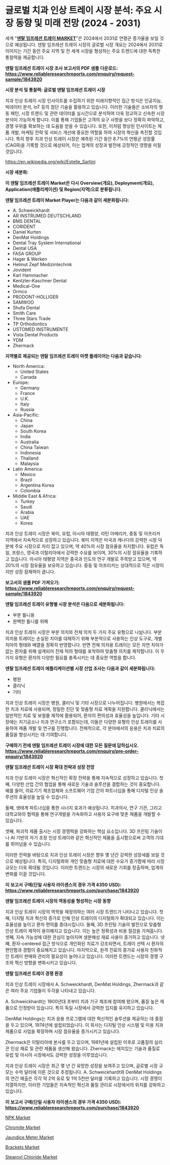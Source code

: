 <p><h1>글로벌 치과 인상 트레이 시장 분석: 주요 시장 동향 및 미래 전망 (2024 - 2031)</h1></p><p>세계 "<strong><a href="https://www.reliableresearchreports.com/dental-impression-trays-r1843920?utm_campaign=105&utm_medium=8&utm_source=Github&utm_content=ia&utm_term=08112024&utm_id=dental-impression-trays">덴탈 임프레션 트레이 MARKET</a></strong>"은 2024에서 2031로 연평균 증가율을 보일 것으로 예상됩니다. 덴탈 임프레션 트레이 시장의 글로벌 시장 개요는 2024에서 2031로 이어지는 기간 동안 주요 지역 및 전 세계 시장을 형성하는 주요 트렌드에 대한 독특한 통찰력을 제공합니다.</p>
<p><strong>덴탈 임프레션 트레이 시장 조사 보고서의 PDF 샘플 다운로드: <a href="https://www.reliableresearchreports.com/enquiry/request-sample/1843920?utm_campaign=105&utm_medium=8&utm_source=Github&utm_content=ia&utm_term=08112024&utm_id=dental-impression-trays">https://www.reliableresearchreports.com/enquiry/request-sample/1843920</a></strong></p>
<p><strong>시장 분석 및 통찰력: 글로벌 덴탈 임프레션 트레이 시장</strong></p>
<p><p>치과 인상 트레이 시장 인사이트를 수집하기 위한 미래지향적인 접근 방식은 인공지능, 빅데이터 분석, IoT 등의 첨단 기술을 활용하고 있습니다. 이러한 기술들은 소비자의 행동 패턴, 시장 트렌드 및 관련 데이터를 실시간으로 분석하여 더욱 정교하고 신속한 시장 분석이 가능하게 합니다. 이를 통해 기업들은 고객의 요구 사항을 보다 정확히 파악하고, 경쟁 우위를 확보하는 데 도움을 받을 수 있습니다. 또한, 이처럼 향상된 인사이트는 제품 개발, 마케팅 전략 및 서비스 개선에 중요한 역할을 하여 시장의 혁신을 촉진할 것입니다. 특히 향후 치과 인상 트레이 시장은 예측된 기간 동안 8.7%의 연평균 성장률(CAGR)을 기록할 것으로 예상되어, 이는 업계의 성장과 발전에 긍정적인 영향을 미칠 것입니다.</p></p>
<p><a href="%7CAUTHORITHY_DOMAIN_URL%7C?utm_campaign=105&utm_medium=8&utm_source=Github&utm_content=ia&utm_term=08112024&utm_id=dental-impression-trays">https://en.wikipedia.org/wiki/Estelle_Sartini</a></p>
<p><strong>시장 세분화:</strong></p>
<p><strong>이 덴탈 임프레션 트레이 Market은 다시 Overview(개요), Deployment(개요), Application(애플리케이션) 및 Region(지역)으로 분류됩니다.</strong></p>
<p><strong>덴탈 임프레션 트레이 Market Player는 다음과 같이 세분화됩니다:</strong></p>
<p><ul><li>A. Schweickhardt</li><li>AR INSTRUMED DEUTSCHLAND</li><li>BMS DENTAL</li><li>CORIDENT</li><li>Daniel Kurten</li><li>DenMat Holdings</li><li>Dental Tray System International</li><li>Dental USA</li><li>FASA GROUP</li><li>Hager & Werken</li><li>Helmut Zepf Medizintechnik</li><li>Jovident</li><li>Karl Hammacher</li><li>Kentzler-Kaschner Dental</li><li>Medical-One</li><li>Ormco</li><li>PRODONT-HOLLIGER</li><li>SAMWOO</li><li>Shufa Dental</li><li>Smith Care</li><li>Three Stars Trade</li><li>TP Orthodontics</li><li>USTOMED INSTRUMENTE</li><li>Vista Dental Products</li><li>YDM</li><li>Zhermack</li></ul></p>
<p><strong>지역별로 제공되는 덴탈 임프레션 트레이 마켓 플레이어는 다음과 같습니다:</strong></p>
<p><ul>
    <li>
        North America:
        <ul>
            <li>United States</li>
            <li>Canada</li>
        </ul>
    </li>
    <li>
        Europe:
        <ul>
            <li>Germany</li>
            <li>France</li>
            <li>U.K.</li>
            <li>Italy</li>
            <li>Russia</li>
        </ul>
    </li>
    <li>
        Asia-Pacific:
        <ul>
            <li>China</li>
            <li>Japan</li>
            <li>South Korea</li>
            <li>India</li>
            <li>Australia</li>
            <li>China Taiwan</li>
            <li>Indonesia</li>
            <li>Thailand</li>
            <li>Malaysia</li>
        </ul>
    </li>
    <li>
        Latin America:
        <ul>
            <li>Mexico</li>
            <li>Brazil</li>
            <li>Argentina Korea</li>
            <li>Colombia</li>
        </ul>
    </li>
    <li>
        Middle East & Africa:
        <ul>
            <li>Turkey</li>
            <li>Saudi</li>
            <li>Arabia</li>
            <li>UAE</li>
            <li>Korea</li>
        </ul>
    </li>
    </ul></p>
<p><p>치과 인상 트레이 시장은 북미, 유럽, 아시아 태평양, 라틴 아메리카, 중동 및 아프리카 지역에서 지속적으로 성장하고 있습니다. 북미 지역은 미국과 캐나다의 강력한 시장 덕분에 주요 시장으로 자리 잡고 있으며, 약 40%의 시장 점유율을 차지합니다. 유럽은 독일, 프랑스, 영국과 이탈리아에서 강력한 수요를 보이며, 30%의 시장 점유율을 기록하고 있습니다. 아시아 태평양 지역은 중국과 인도의 연구 개발로 주목받고 있으며, 약 20%의 시장 점유율을 보유하고 있습니다. 중동 및 아프리카는 상대적으로 작은 시장이지만 성장 잠재력이 큽니다.</p></p>
<p><strong>보고서의 샘플 PDF 가져오기: <a href="https://www.reliableresearchreports.com/enquiry/request-sample/1843920?utm_campaign=105&utm_medium=8&utm_source=Github&utm_content=ia&utm_term=08112024&utm_id=dental-impression-trays">https://www.reliableresearchreports.com/enquiry/request-sample/1843920</a></strong></p>
<p><strong>덴탈 임프레션 트레이 유형별 시장 분석은 다음으로 세분화됩니다:</strong></p>
<p><ul><li>부분 틀니용</li><li>완벽한 틀니를 위해</li></ul></p>
<p><p>치과 인상 트레이 시장은 부분 의치와 전체 의치 두 가지 주요 유형으로 나뉩니다. 부분 의치용 트레이는 손실된 치아를 대체하기 위해 부분적으로 사용하는 인상 도구로, 개별 치아의 형태와 배열을 정확히 반영합니다. 반면 전체 의치용 트레이는 모든 자연 치아가 없는 환자를 위해 설계되어 전체 턱의 형태를 포착하여 맞춤형 의치를 제작합니다. 이 두 가지 유형은 환자의 다양한 필요를 충족시키는 데 중요한 역할을 합니다.</p></p>
<p><strong>덴탈 임프레션 트레이 애플리케이션별 시장 산업 조사는 다음과 같이 세분화됩니다:</strong></p>
<p><ul><li>병원</li><li>클리닉</li><li>기타</li></ul></p>
<p><p>치과 인상 트레이 시장은 병원, 클리닉 및 기타 시장으로 나누어집니다. 병원에서는 복잡한 치과 치료에 사용되며, 정밀한 진단 및 맞춤형 치료 계획을 지원합니다. 클리닉에서는 일반적인 치료 및 보철물 제작에 활용되어, 환자의 편의성과 효율성을 높입니다. 기타 시장에는 치기공소나 치과 연구소가 포함되는데, 이들은 다양한 유형의 인상 트레이를 사용하여 제품 개발 및 연구를 진행합니다. 전체적으로, 각 분야에서의 응용은 치과 치료의 품질을 향상시키는 데 기여합니다.</p></p>
<p><strong>구매하기 전에 덴탈 임프레션 트레이 시장에 대한 모든 질문에 답하십시오. <a href="https://www.reliableresearchreports.com/enquiry/pre-order-enquiry/1843920?utm_campaign=105&utm_medium=8&utm_source=Github&utm_content=ia&utm_term=08112024&utm_id=dental-impression-trays">https://www.reliableresearchreports.com/enquiry/pre-order-enquiry/1843920</a></strong></p>
<p><strong>덴탈 임프레션 트레이 시장 확대 전략과 성장 전망</strong></p>
<p><p>치과 인상 트레이 시장은 혁신적인 확장 전략을 통해 지속적으로 성장하고 있습니다. 첫째, 다양한 산업 간의 협업을 통해 새로운 기술과 솔루션을 결합하는 것이 중요합니다. 예를 들어, 의료기기 제조업체와 소프트웨어 기업 간의 파트너십을 통해 디지털 인상 솔루션의 효율성을 높일 수 있습니다.</p><p>둘째, 생태계 파트너십을 통한 시너지 효과가 예상됩니다. 치과의사, 연구 기관, 그리고 대학교와의 협력을 통해 연구개발을 가속화하고 사용자 요구에 맞춘 제품을 개발할 수 있습니다.</p><p>셋째, 파괴적 제품 출시는 시장 경쟁력을 강화하는 핵심 요소입니다. 3D 프린팅 기술이나 AI 기반의 자기 조정 인상 트레이와 같은 혁신적인 제품을 출시함으로써 고객의 기대를 뛰어넘을 수 있습니다.</p><p>이러한 전략을 바탕으로 치과 인상 트레이 시장은 향후 몇 년간 강력한 성장세를 보일 것으로 예상됩니다. 특히, 디지털화와 개인 맞춤형 치료에 대한 수요가 증가함에 따라 시장 규모는 더욱 확대될 것입니다. 이러한 트렌드는 시장의 새로운 기회를 창출하며, 업계의 변화를 이끌 것입니다.</p></p>
<p><strong>이 보고서 구매(단일 사용자 라이센스의 경우 가격 4350 USD): <a href="https://www.reliableresearchreports.com/purchase/1843920?utm_campaign=105&utm_medium=8&utm_source=Github&utm_content=ia&utm_term=08112024&utm_id=dental-impression-trays">https://www.reliableresearchreports.com/purchase/1843920</a></strong></p>
<p><strong>덴탈 임프레션 트레이 시장의 역동성을 형성하는 시장 동향</strong></p>
<p><p>치과 인상 트레이 시장의 역학을 재정의하는 여러 시장 트렌드가 나타나고 있습니다. 첫째, 디지털 치과 혁신의 증가로 인해 인상 트레이의 디지털화가 확대되고 있습니다. 이는 효율성을 높이고 환자 편의를 증대시킵니다. 둘째, 3D 프린팅 기술의 발전으로 맞춤형 인상 트레이 제작이 용이해지고 있습니다. 이는 높은 정확성과 비용 절감을 가져옵니다. 셋째, 지속 가능성에 대한 관심이 높아지며 생분해성 재료 사용이 증가하고 있습니다. 넷째, 환자-centered 접근 방식으로 개인화된 치료가 강조되면서, 트레이 선택 시 환자의 편안함과 경험이 중요해지고 있습니다. 마지막으로, 원격 진료의 증가로 사용자 친화적인 트레이 판매와 관리의 필요성이 늘어나고 있습니다. 이러한 트렌드는 시장의 경쟁 구조와 혁신 방향을 변화시키고 있습니다.</p></p>
<p><strong>덴탈 임프레션 트레이 경쟁 환경</strong></p>
<p><p>치과 인상 트레이 시장에서 A. Schweickhardt, DenMat Holdings, Zhermack과 같은 여러 주요 기업들이 두각을 나타내고 있습니다.</p><p>A. Schweickhardt는 1900년대 초부터 치과 기구 제조에 참여해 왔으며, 품질 높은 제품으로 인정받아 있습니다. 특히 독일 시장에서 강력한 입지를 유지하고 있습니다.</p><p>DenMat Holdings는 치과 응용 프로그램에 대한 혁신적인 솔루션을 제공하는 데 중점을 두고 있으며, 1974년에 설립되었습니다. 이 회사는 디지털 인상 시스템 및 미용 치과 제품으로 사업을 확장하며 시장 점유율을 증가시키고 있습니다.</p><p>Zhermack은 이탈리아에 본사를 두고 있으며, 1981년에 설립된 이후로 고품질의 실리콘 인상 재료 및 관련 제품을 생산해 왔습니다. Zhermack는 에지있는 기술과 품질로 유럽 및 아시아 시장에서도 강력한 성장을 이루었습니다.</p><p>치과 인상 트레이 시장은 최근 몇 년 간 유망한 성장을 보여주고 있으며, 글로벌 시장 규모는 수억 달러에 이른 것으로 추정됩니다. A. Schweickhardt와 DenMat Holdings의 연간 매출은 각각 약 2억 유로 및 1억 5천만 달러를 기록하고 있습니다. 시장 경쟁이 치열하지만, 이러한 기업들은 지속적인 혁신과 품질 관리로 시장에서의 위치를 강화하고 있습니다.</p></p>
<p><strong>이 보고서 구매(단일 사용자 라이센스의 경우 가격 4350 USD): <a href="https://www.reliableresearchreports.com/purchase/1843920?utm_campaign=105&utm_medium=8&utm_source=Github&utm_content=ia&utm_term=08112024&utm_id=dental-impression-trays">https://www.reliableresearchreports.com/purchase/1843920</a></strong></p>
<p><p><a href="https://github.com/JamesCox407/Market-Research-Report-List-1/blob/main/npk-market.md?utm_campaign=105&utm_medium=8&utm_source=Github&utm_content=ia&utm_term=08112024&utm_id=dental-impression-trays">NPK Market</a></p><p><a href="https://github.com/NasrinKhan99/Market-Research-Report-List-1/blob/main/chromite-market.md?utm_campaign=105&utm_medium=8&utm_source=Github&utm_content=ia&utm_term=08112024&utm_id=dental-impression-trays">Chromite Market</a></p><p><a href="https://issuu.com/reportprime-2/docs/jaundice-meter-market-size-2030.ppt_e02a0138396b19?utm_campaign=105&utm_medium=8&utm_source=Github&utm_content=ia&utm_term=08112024&utm_id=dental-impression-trays">Jaundice Meter Market</a></p><p><a href="https://issuu.com/reportprime-2/docs/brackets-market-size-2030.pptx_fce6fc6d28056f?utm_campaign=105&utm_medium=8&utm_source=Github&utm_content=ia&utm_term=08112024&utm_id=dental-impression-trays">Brackets Market</a></p><p><a href="https://medium.com/@edwinseeleyor/the-booming-stearoyl-chloride-market-a-comprehensive-analysis-market-overview-stearoyl-chloride-8ae021c9b82d?utm_campaign=105&utm_medium=8&utm_source=Github&utm_content=ia&utm_term=08112024&utm_id=dental-impression-trays">Stearoyl Chloride Market</a></p></p>